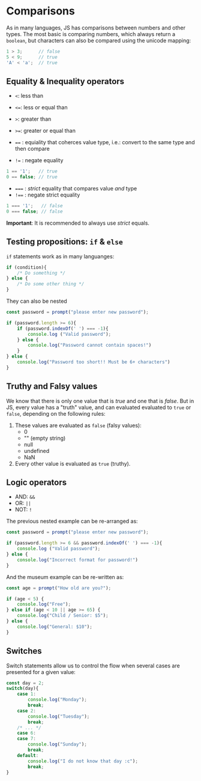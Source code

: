 # Comparisons

As in many languages, JS has comparisons between numbers and other types. The most basic is comparing numbers, which always return a `boolean`, but characters can also be compared using the unicode mapping:
```js
1 > 3;      // false
5 < 9;      // true
'A' < 'a';  // true
```

## Equality & Inequality operators

- `<`: less than 
- `<=`: less or equal than
- `>`: greater than
- `>=`: greater or equal than

- `==` : equiality that coherces value type, i.e.: convert to the same type and then compare
- `!=` : negate  equality
```js
1 == '1';   // true
0 == false; // true
```
- `===` : *strict* equality that compares value *and* type
- `!==` : negate strict equality
```js
1 === '1';   // false
0 === false; // false
```

**Important**: It is recommended to always use *strict* equals.


## Testing propositions: `if` & `else`
`if` statements work as in many languanges:
```js
if (condition){
    /* Do something */
} else {
    /* Do some other thing */
}
```

They can also be nested 
```js
const password = prompt("please enter new password");

if (password.length >= 6){
    if (password.indexOf(' ') === -1){
        console.log ("Valid password");
    } else {
        console.log("Password cannot contain spaces!")
    }
} else {
    console.log("Password too short!! Must be 6+ characters")
}
```

## Truthy and Falsy values
We know that there is only one value that is *true* and one that is *false*. But in JS, every value has a "truth" value, and can evaluated evaluated to `true` or `false`, depending on the following rules:

1. These values are evaluated as `false` (falsy values):
    - 0
    - "" (empty string)
    - null
    - undefined
    - NaN
2. Every other value is evaluated as `true` (truthy).


## Logic operators

- AND:  `&&`
- OR:   `||`
- NOT:  `!`

The previous nested example can be re-arranged as:

```js
const password = prompt("please enter new password");

if (password.length >= 6 && password.indexOf(' ') === -1){
    console.log ("Valid password");
} else {
    console.log("Incorrect format for password!")
}
```

And the museum example can be re-written as:
```js
const age = prompt("How old are you?");

if (age < 5) {
    console.log("Free");
} else if (age < 10 || age >= 65) {
    console.log("Child / Senior: $5");
} else {
    console.log("General: $10");
}
```

## Switches

Switch statements allow us to control the flow when several cases are presented for a given value:

```js
const day = 2;
switch(day){
    case 1:
        console.log("Monday");
        break;
    case 2:
        console.log("Tuesday");
        break;
    /* ... */
    case 6:
    case 7:
        console.log("Sunday");
        break;
    default:
        console.log("I do not know that day :c");
        break;
}
```

